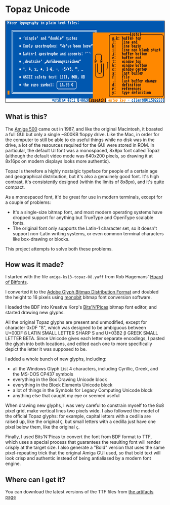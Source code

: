 Topaz Unicode
=============

![A screenshot of Topaz Unicode KS13 used in the Kakoune editor](./screenshot.png)


What is this?
-------------

The [Amiga 500] came out in 1987,
and like the original Macintosh,
it boasted a full GUI but only a single ~800KB floppy drive.
Like the Mac,
in order for the computer to still be able to do useful things
while no disk was in the drive,
a lot of the resources required for the GUI were stored in ROM.
In particular,
the default UI font
was a monospaced, 8x8px font called Topaz
(although the default video mode was 640x200 pixels,
so drawing it at 8x16px on modern displays looks more authentic).


[Amiga 500]: https://en.wikipedia.org/wiki/Amiga_500

Topaz is therefore a highly nostalgic typeface
for people of a certain age and geographical distribution,
but it's also a genuinely good font.
It's high contrast,
it's consistently designed
(within the limits of 8x8px),
and it's quite compact.

As a monospaced font,
it'd be great for use in modern terminals,
except for a couple of problems:

  - It's a single-size bitmap font,
    and most modern operating systems have dropped support
    for anything but TrueType and OpenType scalable fonts.
  - The original font only supports the Latin-1 character set,
    so it doesn't support non-Latin writing systems,
    or even common terminal characters
    like box-drawing or blocks.

This project attempts to solve both these problems.

How was it made?
----------------

I started with the file `amiga-ks13-topaz-08.yaff`
from Rob Hagemans'
[Hoard of Bitfonts](https://github.com/robhagemans/hoard-of-bitfonts).

I converted it to the [Adobe Glyph Bitmap Distribution Format][BDF]
and doubled the height to 16 pixels
using [monobit](https://github.com/robhagemans/monobit)
bitmap font conversion software.

[BDF]: https://en.wikipedia.org/wiki/Glyph_Bitmap_Distribution_Format

I loaded the BDF into Kreative Korp's
[Bits'N'Picas][BNP] bitmap font editor,
and started drawing new glyphs.

[BNP]: https://github.com/kreativekorp/bitsnpicas/

All the original Topaz glyphs are present and unmodified,
except for character 0xDF "ß",
which was designed to be ambiguous between
U+00DF ß LATIN SMALL LETTER SHARP S and
U+03B2 β GREEK SMALL LETTER BETA.
Since Unicode gives each letter separate encodings,
I pasted the glyph into both locations,
and edited each one to more specifically depict
the letter it was supposed to be.

I added a whole bunch of new glyphs, including:

  - all the Windows Glyph List 4 characters,
    including Cyrillic, Greek, and the MS-DOS CP437 symbols
  - everything in the Box Drawing Unicode block
  - everything in the Block Elements Unicode block
  - a lot of things in the Symbols for Legacy Computing Unicode block
  - anything else that caught my eye or seemed useful

When drawing new glyphs,
I was very careful to constrain myself to the 8x8 pixel grid,
make vertical lines two pixels wide.
I also followed the model of the official Topaz glyphs:
for example, capital letters with a cedilla are raised up,
like the original `Ç`,
but small letters with a cedilla just have one pixel below them,
like the original `ç`.

Finally,
I used Bits'N'Picas to convert the font from BDF format
to TTF, which uses a special process
that guarantees the resulting font will render crisply at the target size.
I also generate a "Bold" version
that uses the same pixel-repeating trick that the original Amiga GUI used,
so that bold text will look crisp and authentic
instead of being antialiased by a modern font engine.

Where can I get it?
-------------------

You can download the latest versions of the TTF files
from [the artifacts page](https://gitlab.com/Screwtapello/topaz-unicode/-/jobs/artifacts/main/browse?job=build)

